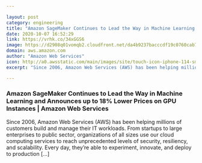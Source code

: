 ```yaml
---

layout: post
category: engineering
title: "Amazon SageMaker Continues to Lead the Way in Machine Learning and Announces up to 18% Lower Prices on GPU Instances"
date: 2020-10-07 16:52:29
link: https://vrhk.co/34xGGS6
image: https://d2908q01vomqb2.cloudfront.net/da4b9237bacccdf19c0760cab7aec4a8359010b0/2020/10/07/DgvXaAiX4AA0TAJ.jpg
domain: aws.amazon.com
author: "Amazon Web Services"
icon: http://a0.awsstatic.com/main/images/site/touch-icon-iphone-114-smile.png
excerpt: "Since 2006, Amazon Web Services (AWS) has been helping millions of customers build and manage their IT workloads. From startups to large enterprises to public sector, organizations of all sizes use our cloud computing services to reach unprecedented levels of security, resiliency, and scalability. Every day, they’re able to experiment, innovate, and deploy to production […]"

---
```


### Amazon SageMaker Continues to Lead the Way in Machine Learning and Announces up to 18% Lower Prices on GPU Instances | Amazon Web Services

Since 2006, Amazon Web Services (AWS) has been helping millions of customers build and manage their IT workloads. From startups to large enterprises to public sector, organizations of all sizes use our cloud computing services to reach unprecedented levels of security, resiliency, and scalability. Every day, they’re able to experiment, innovate, and deploy to production […]